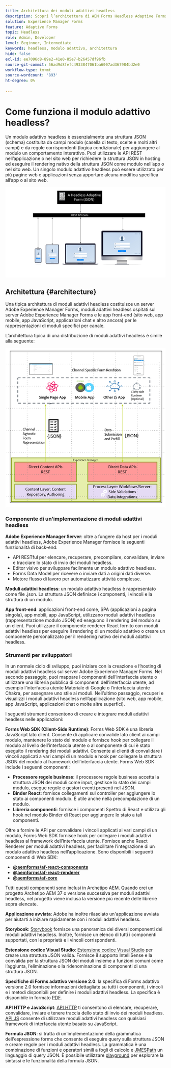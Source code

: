 ```yaml
---
title: Architettura dei moduli adattivi headless
description: Scopri l’architettura di AEM Forms Headless Adaptive Forms e come può aiutarti a creare rapidamente moduli per varie piattaforme. Questo articolo fornisce approfondimenti sul funzionamento di Headless Adaptive Forms e su come possono essere integrati con diverse applicazioni per semplificare il processo di creazione dei moduli.
solution: Experience Manager Forms
feature: Adaptive Forms
topic: Headless
role: Admin, Developer
level: Beginner, Intermediate
keywords: headless, modulo adattivo, architettura
hide: false
exl-id: ee7096d8-89e2-41e0-85e7-b26457df96fb
source-git-commit: 56ad9d8fefc4933847061ba6007ad367984bd2e0
workflow-type: tm+mt
source-wordcount: '893'
ht-degree: 0%

---
```



# Come funziona il modulo adattivo headless?

Un modulo adattivo headless è essenzialmente una struttura JSON (schema) costituita da campi modulo (casella di testo, scelte e molti altri campi) e da regole corrispondenti (logica condizionale) per aggiungere al modulo un comportamento interattivo. Puoi utilizzare le API REST nell’applicazione o nel sito web per richiedere la struttura JSON in hosting ed eseguire il rendering nativo della struttura JSON come modulo nell’app o nel sito web. Un singolo modulo adattivo headless può essere utilizzato per più pagine web e applicazioni senza apportare alcuna modifica specifica all’app o al sito web.

![Funzionamento del modulo adattivo headless](/help/assets/how-headless-adaprive-forms-work.png)

## Architettura {#architecture}

Una tipica architettura di moduli adattivi headless costituisce un server Adobe Experience Manager Forms, moduli adattivi headless ospitati sul server Adobe Experience Manager Forms e le app front-end (sito web, app mobile, app JavaScript, applicazioni chat e altro ancora) per le rappresentazioni di moduli specifici per canale.

L’architettura tipica di una distribuzione di moduli adattivi headless è simile alla seguente:

![Architettura](/help/assets/headless-af-architecture.png)

<!-- 

You can use the React renderer component shipped with Headless adaptive forms to render an Adaptive Form or build your own custom component to natively render a Headless Form in a website or an application or use any UI framework or programming language to build your own components to render your forms.

A typical Headless adaptive forms architecture constitutes an Adobe Experience Manager Server, JSON structure of forms, various frontend apps for channel-specific form renditions.

![Architecture](/help/assets/headless-af-architecture.png) -->

### Componente di un’implementazione di moduli adattivi headless

**Adobe Experience Manager Server**: oltre a fungere da host per i moduli adattivi headless, Adobe Experience Manager fornisce le seguenti funzionalità di back-end:

* API RESTful per elencare, recuperare, precompilare, convalidare, inviare e tracciare lo stato di invio dei moduli headless.
* Editor visivo per sviluppare facilmente un modulo adattivo headless.
* Forms Data Model per ricevere o inviare dati a origini dati diverse.
* Motore flusso di lavoro per automatizzare attività complesse.

**Moduli adattivi headless**: un modulo adattivo headless è rappresentato come file .json. La struttura JSON definisce i componenti, i vincoli e la struttura di un modulo.

**App front-end**: applicazioni front-end come, SPA (applicazioni a pagina singola), app mobili, app JavaScript, utilizzano moduli adattivi headless (rappresentazione modulo JSON) ed eseguono il rendering del modulo su un client. Puoi utilizzare il componente renderer React fornito con moduli adattivi headless per eseguire il rendering di un modulo adattivo o creare un componente personalizzato per il rendering nativo dei moduli adattivi headless.

<!-- ### Understanding Headless adaptive forms definition -->



### Strumenti per sviluppatori

In un normale ciclo di sviluppo, puoi iniziare con la creazione e l’hosting di moduli adattivi headless sul server Adobe Experience Manager Forms. Nel secondo passaggio, puoi mappare i componenti dell’interfaccia utente o utilizzare una libreria pubblica di componenti dell’interfaccia utente, ad esempio l’interfaccia utente Materiale di Google o l’interfaccia utente Chakra, per assegnare uno stile ai moduli. Nell’ultimo passaggio, recuperi e visualizzi i moduli adattivi headless nell’applicazione (sito web, app mobile, app JavaScript, applicazioni chat o molte altre superfici).

I seguenti strumenti consentono di creare e integrare moduli adattivi headless nelle applicazioni:

**Forms Web SDK (Client-Side Runtime)**: Forms Web SDK è una libreria JavaScript lato client. Consente di applicare convalide lato client ai campi modulo, mantenere lo stato del modulo e fornisce hook per collegare il modulo al livello dell’interfaccia utente o al componente di cui è stato eseguito il rendering dei moduli adattivi. Consente ai clienti di convalidare i vincoli applicati a vari campi di un modulo e hook per collegare la struttura JSON del modulo al framework dell’interfaccia utente. Forms Web SDK include i seguenti componenti:

* **Processore regole business**: il processore regole business accetta la struttura JSON dei moduli come input, gestisce lo stato dei campi modulo, esegue regole e gestori eventi presenti nel JSON.
* **Binder React**: fornisce collegamenti sul controller per aggiungere lo stato ai componenti modulo. È utile anche nella precompilazione di un modulo.
* **Libreria componenti**: fornisce i componenti Spettro di React e utilizza gli hook nel modulo Binder di React per aggiungere lo stato a tali componenti.

Oltre a fornire le API per convalidare i vincoli applicati ai vari campi di un modulo, Forms Web SDK fornisce hook per collegare i moduli adattivi headless al framework dell’interfaccia utente. Fornisce anche React Renderer&#x200B; per moduli adattivi headless, per facilitare l’integrazione di un modulo adattivo headless nell’applicazione. Sono disponibili i seguenti componenti di Web SDK:

* **[@aemforms/af-react-components](https://www.npmjs.com/package/@aemforms/af-react-components)**
* **[@aemforms/af-react-renderer](https://www.npmjs.com/package/@aemforms/af-react-renderer)**
* **[@aemforms/af-core](https://www.npmjs.com/package/@aemforms/af-core)**

Tutti questi componenti sono inclusi in Archetipo AEM. Quando crei un progetto Archetipo AEM 37 o versione successiva per moduli adattivi headless, nel progetto viene inclusa la versione più recente delle librerie sopra elencate.

**Applicazione avviata**: Adobe ha inoltre rilasciato un&#39;applicazione avviata per aiutarti a iniziare rapidamente con i moduli adattivi headless.

<!-- **View Library (UI Layer)**: A custom form application built in a front-end language. You can use react, Angular, Flutter, NPM, Vue.js, Ionic, BootStrap, or any other language to built front end. You can also use the Headless adaptive forms Super Component, provided out-of-the-box, inside a react application to render a Headless adaptive form. Headless adaptive forms super component makes use of OOTB react spectrum -based form components to render the Headless adaptive form. 

Core-Components: It enables use to render an Adaptive Form using JSON structure. It uses rule grammar to help create dynamic field interactions. The rule grammar is based on [JSON formula](http://github.com/adobe/json-formula/). You can develop your own renderer or embed the React based Adaptive Forms renderer, provided OOTB, in your front-end app to render the form. -->

**Storybook**: [Storybook](https://opensource.adobe.com/aem-forms-af-runtime/storybook/) fornisce una panoramica dei diversi componenti dei moduli adattivi headless. Inoltre, fornisce un elenco di tutti i componenti supportati, con le proprietà e i vincoli corrispondenti.

**Estensione codice Visual Studio**: [Estensione codice Visual Studio](visual-studio-code-extension-for-headless-adaptive-forms.md) per creare una struttura JSON valida. Fornisce il supporto IntelliSense e la convalida per la struttura JSON dei moduli insieme a funzioni comuni come l’aggiunta, l’eliminazione o la ridenominazione di componenti di una struttura JSON.

**Specifiche di Forms adattivo versione 2.0**: la specifica di Forms adattivo versione 2.0 fornisce informazioni dettagliate su tutti i componenti, i vincoli e i metodi disponibili per definire i moduli adattivi headless. La specifica è disponibile in formato [PDF](/help/assets/Headless-Adaptive-Form-Specification.pdf).

**API HTTP e JavaScript**: [API HTTP](https://opensource.adobe.com/aem-forms-af-runtime/api/) ti consentono di elencare, recuperare, convalidare, inviare e tenere traccia dello stato di invio dei moduli headless. [API JS](https://opensource.adobe.com/aem-forms-af-runtime/jsdocs/) consente di utilizzare moduli adattivi headless con qualsiasi framework di interfaccia utente basato su JavaScript.

**Formula JSON**: si tratta di un&#39;implementazione della grammatica dell&#39;espressione forms che consente di eseguire query sulla struttura JSON e creare regole per i moduli adattivi headless. La grammatica è una combinazione di funzioni e operatori simili a fogli di calcolo e [JMESPath](https://jmespath.org/) un linguaggio di query JSON. È possibile utilizzare [playground](https://opensource.adobe.com/json-formula/dist/index.html) per esplorare la sintassi e le funzionalità della formula JSON.
